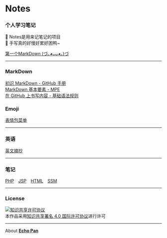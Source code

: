 # Notes

### 个人学习笔记

📝 Notes是用来记笔记的项目  
🙉 手写真的好慢好累好困鸭~  

[第一个MarkDown (づ｡◕ᴗᴗ◕｡)づ](./myFirstMD.md)  

***

### MarkDown

[初识 MarkDown - GitHub 手册](https://guides.github.com/features/mastering-markdown/)  
[MarkDown 基本要素 - MPE](https://shd101wyy.github.io/markdown-preview-enhanced/#/zh-cn/markdown-basics)  
[在 GitHub 上书写内容 - 基础语法规则](https://docs.github.com/cn/github/writing-on-github/getting-started-with-writing-and-formatting-on-github/basic-writing-and-formatting-syntax)  

### Emoji

[表情包菜单](https://github.com/ikatyang/emoji-cheat-sheet/blob/master/README.md)

***

### 英语

[英文摘抄](./Excerpt%20in%20English/index.md)

***
### 笔记

[PHP](./PHP/index.md)&emsp;[JSP](./JSP/index.md)&emsp;[HTML](./HTML/index.md)&emsp;[SSM](./SSM/index.md)

***

### License

[![知识共享许可协议](https://i.creativecommons.org/l/by/4.0/80x15.png)](https://i.creativecommons.org/l/by/4.0/80x15.png)  
本作品采用[知识共享署名 4.0 国际许可协议](http://creativecommons.org/licenses/by/4.0/)进行许可

***
About [**Echo Pan**](https://github.com/echopan)